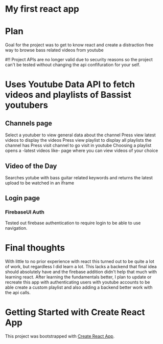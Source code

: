 # My first react app

# Plan

Goal for the project was to get to know react and create a distraction free way to browse bass related videos from youtube

#!!
Project APIs are no longer valid due to security reasons so the project can't be tested without changing the api confifuration for your self.

# Uses Youtube Data API to fetch videos and playlists of Bassist youtubers

## Channels page

Select a youtuber to view general data about the channel
Press view latest videos to display the videos
Press view playlist to display all playlists the channel has
Press visit channel to go visit in youtube
Choosing a playlist opens a -latest videos like- page where you can view videos of your choice

## Video of the Day

Searches yotube with bass guitar related keywords and returns the latest upload to be watched in an iframe

## Login page 
### FirebaseUI Auth
Tested out firebase authentication to require login to be able to use navigation.

# Final thoughts

With little to no prior experience with react this turned out to be quite a lot of work, but regardless I did learn a lot. This lacks a backend that final idea should absolutely have and the firebase addition didn't help that much with learning react. After learning the fundamentals better, I plan to update or recreate this app with authenticating users with youtube accounts to be able create a custom playlist and also adding a backend better work with the api calls.

# Getting Started with Create React App
This project was bootstrapped with [Create React App](https://github.com/facebook/create-react-app).

